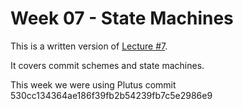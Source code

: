 Week 07 - State Machines
========================


This is a written version of [Lecture
\#7](https://www.youtube.com/watch?v=oJupInqvJUI).

It covers commit schemes and state machines.

This week we were using Plutus commit
530cc134364ae186f39fb2b54239fb7c5e2986e9